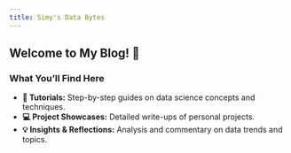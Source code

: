 ```yaml
---
title: Simy's Data Bytes
---
```



## Welcome to My Blog! 🎉


### What You’ll Find Here

- **📖 Tutorials:** Step-by-step guides on data science concepts and techniques.
- **💻 Project Showcases:** Detailed write-ups of personal projects.
- **💡 Insights & Reflections:** Analysis and commentary on data trends and topics.

